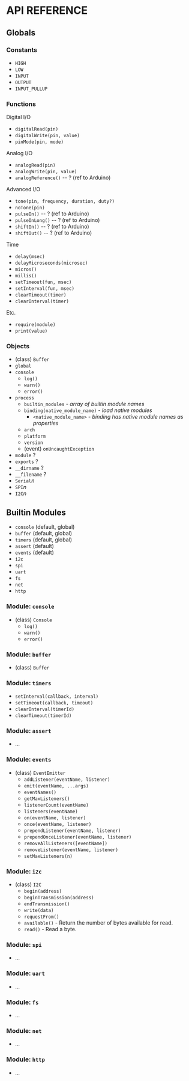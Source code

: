 # API REFERENCE

## Globals

### Constants

* `HIGH`
* `LOW`
* `INPUT`
* `OUTPUT`
* `INPUT_PULLUP`

### Functions

Digital I/O

* `digitalRead(pin)`
* `digitalWrite(pin, value)`
* `pinMode(pin, mode)`

Analog I/O

* `analogRead(pin)`
* `analogWrite(pin, value)`
* `analogReference()` -- ? (ref to Arduino)

Advanced I/O

* `tone(pin, frequency, duration, duty?)`
* `noTone(pin)`
* `pulseIn()` -- ? (ref to Arduino)
* `pulseInLong()` -- ? (ref to Arduino)
* `shiftIn()` -- ? (ref to Arduino)
* `shiftOut()` -- ? (ref to Arduino)

Time

* `delay(msec)`
* `delayMicroseconds(microsec)`
* `micros()`
* `millis()`
* `setTimeout(fun, msec)`
* `setInterval(fun, msec)`
* `clearTimeout(timer)`
* `clearInterval(timer)`

Etc.

* `require(module)`
* `print(value)`

### Objects

* (class) `Buffer`
* `global`
* `console`
  * `log()`
  * `warn()`
  * `error()`
* `process`
  * `builtin_modules` - _array of builtin module names_
  * `binding(native_module_name)` - _load native modules_
    * `<native_module_name>` - _binding has native module names as properties_
  * `arch`
  * `platform`
  * `version`
  * (event) `onUncaughtException`
* `module` ?
* `exports` ?
* `__dirname` ?
* `__filename` ?
* `Serial`_n_
* `SPI`_n_
* `I2C`_n_

## Builtin Modules

* `console` (default, global)
* `buffer` (default, global)
* `timers` (default, global)
* `assert` (default)
* `events` (default)
* `i2c`
* `spi`
* `uart`
* `fs`
* `net`
* `http`

### Module: `console`

* (class) `Console`
  * `log()`
  * `warn()`
  * `error()`

### Module: `buffer`

* (class) `Buffer`

### Module: `timers`

* `setInterval(callback, interval)`
* `setTimeout(callback, timeout)`
* `clearInterval(timerId)`
* `clearTimeout(timerId)`

### Module: `assert`

* ...

### Module: `events`

* (class) `EventEmitter`
  * `addListener(eventName, listener)`
  * `emit(eventName, ...args)`
  * `eventNames()`
  * `getMaxListeners()`
  * `listenerCount(eventName)`
  * `listeners(eventName)`
  * `on(eventName, listener)`
  * `once(eventName, listener)`
  * `prependListener(eventName, listener)`
  * `prependOnceListener(eventName, listener)`
  * `removeAllListeners([eventName])`
  * `removeListener(eventName, listener)`
  * `setMaxListeners(n)`

### Module: `i2c`

* (class) `I2C`
  * `begin(address)`
  * `beginTransmission(address)`
  * `endTransmission()`
  * `write(data)`
  * `requestFrom()`
  * `available()` - Return the number of bytes available for read.
  * `read()` - Read a byte.

### Module: `spi`

* ...

### Module: `uart`

* ...

### Module: `fs`

* ...

### Module: `net`

* ...

### Module: `http`

* ...
